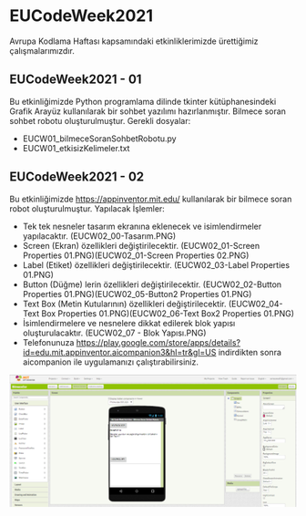 # EUCodeWeek2021
Avrupa Kodlama Haftası kapsamındaki etkinliklerimizde ürettiğimiz çalışmalarımızdır.

## EUCodeWeek2021 - 01
Bu etkinliğimizde Python programlama dilinde tkinter kütüphanesindeki Grafik Arayüz kullanılarak bir sohbet yazılımı hazırlanmıştır. Bilmece soran sohbet robotu oluşturulmuştur.
Gerekli dosyalar:
- EUCW01_bilmeceSoranSohbetRobotu.py
- EUCW01_etkisizKelimeler.txt

## EUCodeWeek2021 - 02
Bu etkinliğimizde https://appinventor.mit.edu/ kullanılarak bir bilmece soran robot oluşturulmuştur.
Yapılacak İşlemler:
- Tek tek nesneler tasarım ekranına eklenecek ve isimlendirmeler yapılacaktır. (EUCW02_00-Tasarım.PNG)
- Screen (Ekran) özellikleri değiştirilecektir. (EUCW02_01-Screen Properties 01.PNG)(EUCW02_01-Screen Properties 02.PNG)
- Label (Etiket) özellikleri değiştirilecektir. (EUCW02_03-Label Properties 01.PNG)
- Button (Düğme) lerin özellikleri değiştirilecektir. (EUCW02_02-Button Properties 01.PNG)(EUCW02_05-Button2 Properties 01.PNG)
- Text Box (Metin Kutularının) özellikleri değiştirilecektir. (EUCW02_04-Text Box Properties 01.PNG)(EUCW02_06-Text Box2 Properties 01.PNG)
- İsimlendirmelere ve nesnelere dikkat edilerek blok yapısı oluşturulacaktır. (EUCW02_07 - Blok Yapısı.PNG)
- Telefonunuza https://play.google.com/store/apps/details?id=edu.mit.appinventor.aicompanion3&hl=tr&gl=US indirdikten sonra aicompanion ile uygulamanızı çalıştırabilirsiniz.

![EUCW02_00-Tasarım](EUCW02_00-Tasarım.PNG)
